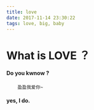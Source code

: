 ```yaml
---
title: love
date: 2017-11-14 23:30:22
tags: love, big, baby
---
```



# What is LOVE ？

#### Do you kwnow ?


```text 
	盈盈我爱你~
```

#### yes, I do.